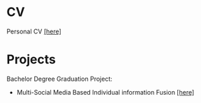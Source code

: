 # CV
Personal CV [[here]](https://github.com/curme/CV/blob/master/CV%20-%20ZHAN%20Hui.pdf)
# Projects
Bachelor Degree Graduation Project:  
- Multi-Social Media Based Individual information Fusion [[here]](https://github.com/curme/CV/blob/master/projects/Graduation%20Project/introduction%20ppt.pdf)
